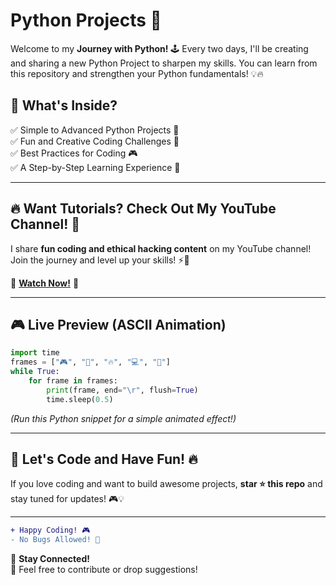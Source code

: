 # Python Projects 🚀

Welcome to my **Journey with Python!** 🕹️ Every two days, I'll be creating and sharing a new Python Project to sharpen my skills. You can learn from this repository and strengthen your Python fundamentals! 💡🔥

## 📌 What's Inside?
✅ Simple to Advanced Python Projects 🎯  
✅ Fun and Creative Coding Challenges 🤖  
✅ Best Practices for Coding 🎮  
✅ A Step-by-Step Learning Experience 🚀  

---

## 🔥 Want Tutorials? Check Out My YouTube Channel! 🎥
I share **fun coding and ethical hacking content** on my YouTube channel! Join the journey and level up your skills! ⚡🎯

🔗 **[Watch Now!](https://www.youtube.com/channel/UC2MPTEy9ugg_HXU1z6sGj2g)** 🔗

---

## 🎮 Live Preview (ASCII Animation)

```python
import time
frames = ["🎮", "🚀", "🔥", "💻", "🎯"]
while True:
    for frame in frames:
        print(frame, end="\r", flush=True)
        time.sleep(0.5)
```
*(Run this Python snippet for a simple animated effect!)*

---

## 🚀 Let's Code and Have Fun! 🔥
If you love coding and want to build awesome projects, **star ⭐ this repo** and stay tuned for updates! 🎮💡

---

```diff
+ Happy Coding! 🎮
- No Bugs Allowed! 🐞
```

📧 **Stay Connected!**  
💬 Feel free to contribute or drop suggestions!
